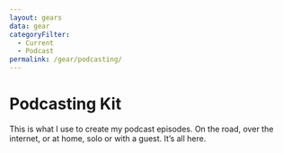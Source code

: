 ```yaml
---
layout: gears
data: gear
categoryFilter:
  - Current
  - Podcast
permalink: /gear/podcasting/
---
```


# Podcasting Kit

This is what I use to create my podcast episodes. On the road, over the internet, or at home, solo or with a guest. It’s all here.
